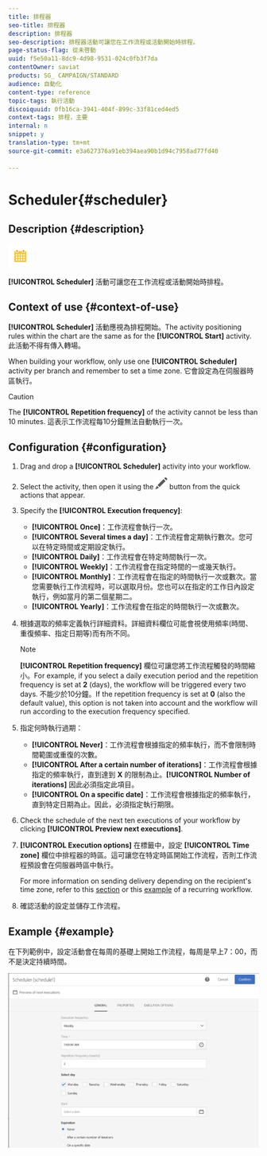 ```yaml
---
title: 排程器
seo-title: 排程器
description: 排程器
seo-description: 排程器活動可讓您在工作流程或活動開始時排程。
page-status-flag: 從未啓動
uuid: f5e50a11-8dc9-4d98-9531-024c0fb3f7da
contentOwner: saviat
products: SG_ CAMPAIGN/STANDARD
audience: 自動化
content-type: reference
topic-tags: 執行活動
discoiquuid: 0fb16ca-3941-404f-899c-33f81ced4ed5
context-tags: 排程，主要
internal: n
snippet: y
translation-type: tm+mt
source-git-commit: e3a627376a91eb394aea90b1d94c7958ad77fd40

---
```



# Scheduler{#scheduler}

## Description {#description}

![](assets/scheduler.png)

**[!UICONTROL Scheduler]** 活動可讓您在工作流程或活動開始時排程。

## Context of use {#context-of-use}

**[!UICONTROL Scheduler]** 活動應視為排程開始。The activity positioning rules within the chart are the same as for the **[!UICONTROL Start]** activity. 此活動不得有傳入轉場。

When building your workflow, only use one **[!UICONTROL Scheduler]** activity per branch and remember to set a time zone. 它會設定為在伺服器時區執行。

>[!CAUTION]
>
>The **[!UICONTROL Repetition frequency]** of the activity cannot be less than 10 minutes. 這表示工作流程每10分鐘無法自動執行一次。

## Configuration {#configuration}

1. Drag and drop a **[!UICONTROL Scheduler]** activity into your workflow.
1. Select the activity, then open it using the ![](assets/edit_darkgrey-24px.png) button from the quick actions that appear.
1. Specify the **[!UICONTROL Execution frequency]**:

   * **[!UICONTROL Once]**：工作流程會執行一次。
   * **[!UICONTROL Several times a day]**：工作流程會定期執行數次。您可以在特定時間或定期設定執行。
   * **[!UICONTROL Daily]**：工作流程會在特定時間執行一次。
   * **[!UICONTROL Weekly]**：工作流程會在指定時間的一或幾天執行。
   * **[!UICONTROL Monthly]**：工作流程會在指定的時間執行一次或數次。當您需要執行工作流程時，可以選取月份。您也可以在指定的工作日內設定執行，例如當月的第二個星期二。
   * **[!UICONTROL Yearly]**：工作流程會在指定的時間執行一次或數次。

1. 根據選取的頻率定義執行詳細資料。詳細資料欄位可能會視使用頻率(時間、重復頻率、指定日期等)而有所不同。

   >[!NOTE]
   >
   >**[!UICONTROL Repetition frequency]** 欄位可讓您將工作流程觸發的時間縮小。For example, if you select a daily execution period and the repetition frequency is set at **2** (days), the workflow will be triggered every two days. 不能少於10分鐘。If the repetition frequency is set at **0** (also the default value), this option is not taken into account and the workflow will run according to the execution frequency specified.

1. 指定何時執行過期：

   * **[!UICONTROL Never]**：工作流程會根據指定的頻率執行，而不會限制時間範圍或重復的次數。
   * **[!UICONTROL After a certain number of iterations]**：工作流程會根據指定的頻率執行，直到達到 **X** 的限制為止。**[!UICONTROL Number of iterations]** 因此必須指定此項目。
   * **[!UICONTROL On a specific date]**：工作流程會根據指定的頻率執行，直到特定日期為止。因此，必須指定執行期限。

1. Check the schedule of the next ten executions of your workflow by clicking **[!UICONTROL Preview next executions]**.

1. **[!UICONTROL Execution options]** 在標籤中，設定 **[!UICONTROL Time zone]** 欄位中排程器的時區。這可讓您在特定時區開始工作流程，否則工作流程預設會在伺服器時區中執行。

   For more information on sending delivery depending on the recipient's time zone, refer to this [section](../../sending/using/sending-messages-at-the-recipient-s-time-zone.md) or this [example](../../automating/using/push-notification-delivery.md#sending-a-recurring-push-notification-with-a-workflow) of a recurring workflow.

1. 確認活動的設定並儲存工作流程。

## Example {#example}

在下列範例中，設定活動會在每周的基礎上開始工作流程，每周是早上7：00，而不是決定持續時間。

![](assets/wkf_scheduler_example.png)


